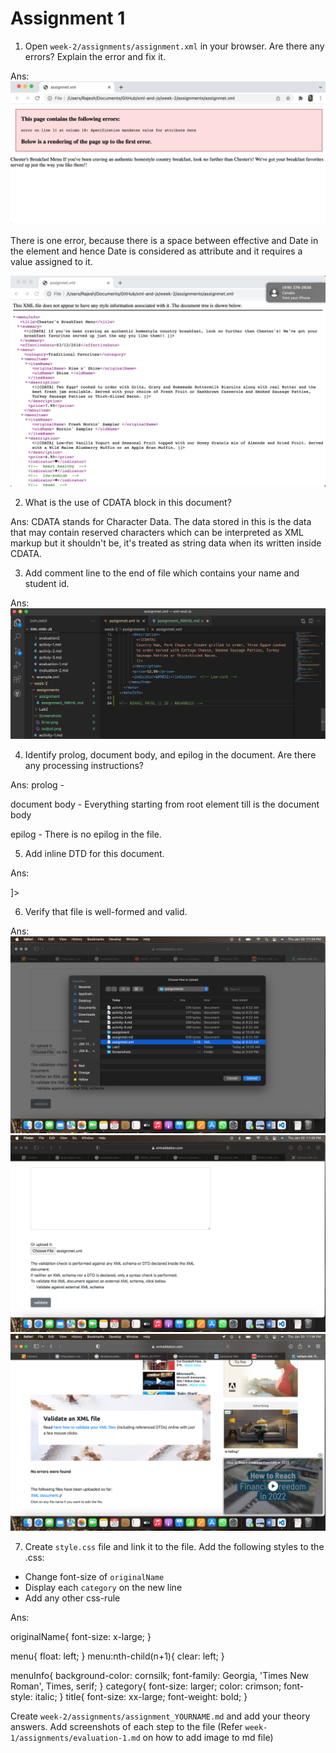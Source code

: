 # Assignment 1

1. Open `week-2/assignments/assignment.xml` in your browser. Are there any errors? Explain the error and fix it.

Ans: ![image](../Screenshots/Error.png)

There is one error, because there is a space between effective and Date in the <effectiveDate> element and hence Date is considered as attribute and it requires a value assigned to it.

![image](../Screenshots/output.png)

2. What is the use of CDATA block in this document?

Ans: CDATA stands for Character Data. The data stored in this is the data that may contain reserved characters which can be interpreted as XML markup but it shouldn't be, it's treated as string data when its written inside CDATA.

3. Add comment line to the end of file which contains your name and student id.

Ans: ![image](../Screenshots/comment.png)

4. Identify prolog, document body, and epilog in the document. Are there any processing instructions?

Ans: 
prolog - <?xml version="1.0" encoding="UTF-8" standalone="yes" ?>

document body - Everything starting from root element <menuInfo> till </menuInfo> is the document body

epilog - There is no epilog in the file.


5. Add inline DTD for this document.

Ans:
<!DOCTYPE menuInfo 
[
  <!ELEMENT menuInfo (title,summary,effectiveDate,menu,menu)>
  <!ELEMENT title (#PCDATA)>
  <!ELEMENT summary (#PCDATA)>
  <!ELEMENT effectiveDate (#PCDATA)>
  <!ELEMENT menu (category, menuItem, menuItem)>
  <!ELEMENT category (#PCDATA)>
  <!ELEMENT menuItem (itemName,description,price,indicator?,indicator?,indicator?)+>
  <!ELEMENT itemName (originalName,oldName?)>
  <!ELEMENT originalName (#PCDATA)> 
  <!ELEMENT oldName (#PCDATA)> 
  <!ELEMENT description (#PCDATA)> 
  <!ELEMENT price (#PCDATA)> 
  <!ELEMENT indicator (#PCDATA)> 

]>

6. Verify that file is well-formed and valid.

Ans:
![image](../Screenshots/file_selection_1.png)
![image](../Screenshots/file_selection2.png)
![image](../Screenshots/file_selection3.png)

7. Create `style.css` file and link it to the file. Add the following styles to the .css:

- Change font-size of `originalName`
- Display each `category` on the new line
- Add any other css-rule

Ans:
<!-- 1 -->
originalName{
    font-size: x-large;
}
<!-- 2 -->
menu{
    float: left;
}
menu:nth-child(n+1){
    clear: left;
}
<!-- 3 -->
menuInfo{
    background-color: cornsilk;
    font-family: Georgia, 'Times New Roman', Times, serif;
}
category{
    font-size: larger;
    color: crimson;
    font-style: italic;
}
title{
    font-size: xx-large;
    font-weight: bold;
}

Create `week-2/assignments/assignment_YOURNAME.md` and add your theory answers. Add screenshots of each step to the file (Refer `week-1/assignments/evaluation-1.md` on how to add image to md file)
